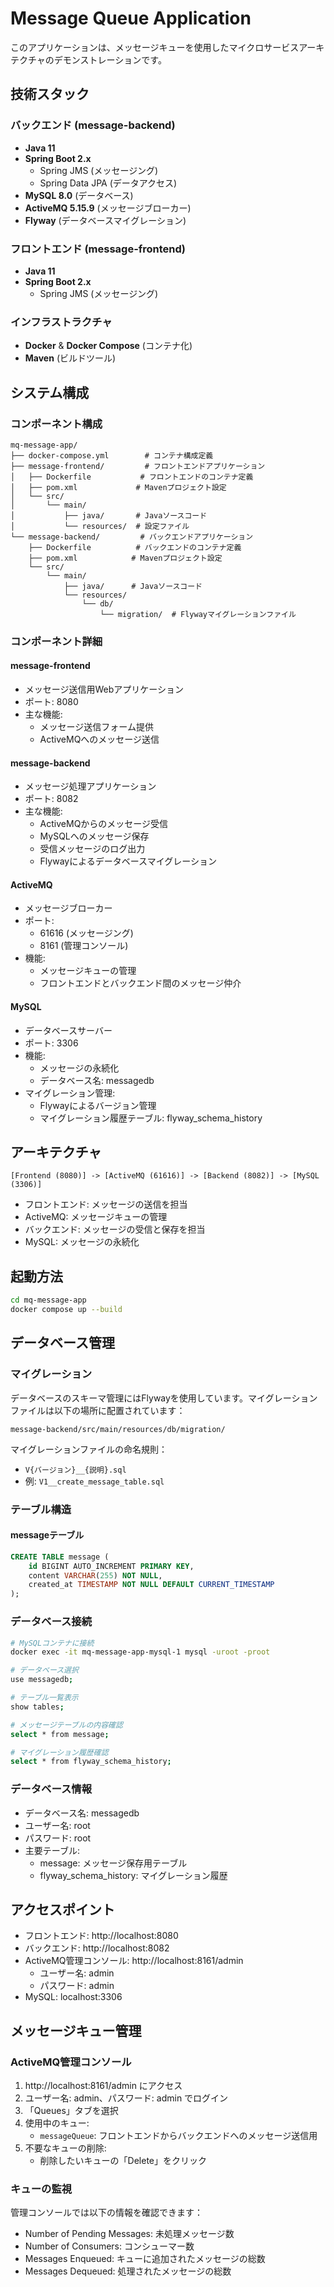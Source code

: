 # Message Queue Application

このアプリケーションは、メッセージキューを使用したマイクロサービスアーキテクチャのデモンストレーションです。

## 技術スタック

### バックエンド (message-backend)
- **Java 11**
- **Spring Boot 2.x**
  - Spring JMS (メッセージング)
  - Spring Data JPA (データアクセス)
- **MySQL 8.0** (データベース)
- **ActiveMQ 5.15.9** (メッセージブローカー)
- **Flyway** (データベースマイグレーション)

### フロントエンド (message-frontend)
- **Java 11**
- **Spring Boot 2.x**
  - Spring JMS (メッセージング)

### インフラストラクチャ
- **Docker** & **Docker Compose** (コンテナ化)
- **Maven** (ビルドツール)

## システム構成

### コンポーネント構成
```
mq-message-app/
├── docker-compose.yml        # コンテナ構成定義
├── message-frontend/         # フロントエンドアプリケーション
│   ├── Dockerfile           # フロントエンドのコンテナ定義
│   ├── pom.xml             # Mavenプロジェクト設定
│   └── src/
│       └── main/
│           ├── java/       # Javaソースコード
│           └── resources/  # 設定ファイル
└── message-backend/         # バックエンドアプリケーション
    ├── Dockerfile          # バックエンドのコンテナ定義
    ├── pom.xml            # Mavenプロジェクト設定
    └── src/
        └── main/
            ├── java/      # Javaソースコード
            └── resources/
                └── db/
                    └── migration/  # Flywayマイグレーションファイル

```

### コンポーネント詳細

#### message-frontend
- メッセージ送信用Webアプリケーション
- ポート: 8080
- 主な機能:
  - メッセージ送信フォーム提供
  - ActiveMQへのメッセージ送信

#### message-backend
- メッセージ処理アプリケーション
- ポート: 8082
- 主な機能:
  - ActiveMQからのメッセージ受信
  - MySQLへのメッセージ保存
  - 受信メッセージのログ出力
  - Flywayによるデータベースマイグレーション

#### ActiveMQ
- メッセージブローカー
- ポート: 
  - 61616 (メッセージング)
  - 8161 (管理コンソール)
- 機能:
  - メッセージキューの管理
  - フロントエンドとバックエンド間のメッセージ仲介

#### MySQL
- データベースサーバー
- ポート: 3306
- 機能:
  - メッセージの永続化
  - データベース名: messagedb
- マイグレーション管理:
  - Flywayによるバージョン管理
  - マイグレーション履歴テーブル: flyway_schema_history

## アーキテクチャ

```
[Frontend (8080)] -> [ActiveMQ (61616)] -> [Backend (8082)] -> [MySQL (3306)]
```

- フロントエンド: メッセージの送信を担当
- ActiveMQ: メッセージキューの管理
- バックエンド: メッセージの受信と保存を担当
- MySQL: メッセージの永続化

## 起動方法

```bash
cd mq-message-app
docker compose up --build
```

## データベース管理

### マイグレーション
データベースのスキーマ管理にはFlywayを使用しています。マイグレーションファイルは以下の場所に配置されています：
```
message-backend/src/main/resources/db/migration/
```

マイグレーションファイルの命名規則：
- `V{バージョン}__{説明}.sql`
- 例: `V1__create_message_table.sql`

### テーブル構造
#### messageテーブル
```sql
CREATE TABLE message (
    id BIGINT AUTO_INCREMENT PRIMARY KEY,
    content VARCHAR(255) NOT NULL,
    created_at TIMESTAMP NOT NULL DEFAULT CURRENT_TIMESTAMP
);
```

### データベース接続
```bash
# MySQLコンテナに接続
docker exec -it mq-message-app-mysql-1 mysql -uroot -proot

# データベース選択
use messagedb;

# テーブル一覧表示
show tables;

# メッセージテーブルの内容確認
select * from message;

# マイグレーション履歴確認
select * from flyway_schema_history;
```

### データベース情報
- データベース名: messagedb
- ユーザー名: root
- パスワード: root
- 主要テーブル:
  - message: メッセージ保存用テーブル
  - flyway_schema_history: マイグレーション履歴

## アクセスポイント

- フロントエンド: http://localhost:8080
- バックエンド: http://localhost:8082
- ActiveMQ管理コンソール: http://localhost:8161/admin
  - ユーザー名: admin
  - パスワード: admin
- MySQL: localhost:3306

## メッセージキュー管理

### ActiveMQ管理コンソール
1. http://localhost:8161/admin にアクセス
2. ユーザー名: admin、パスワード: admin でログイン
3. 「Queues」タブを選択
4. 使用中のキュー:
   - `messageQueue`: フロントエンドからバックエンドへのメッセージ送信用
5. 不要なキューの削除:
   - 削除したいキューの「Delete」をクリック

### キューの監視
管理コンソールでは以下の情報を確認できます：
- Number of Pending Messages: 未処理メッセージ数
- Number of Consumers: コンシューマー数
- Messages Enqueued: キューに追加されたメッセージの総数
- Messages Dequeued: 処理されたメッセージの総数
